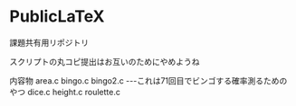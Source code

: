 # PublicLaTeX
課題共有用リポジトリ

スクリプトの丸コピ提出はお互いのためにやめようね

内容物
area.c
bingo.c
bingo2.c ---これは71回目でビンゴする確率測るためのやつ
dice.c
height.c
roulette.c
